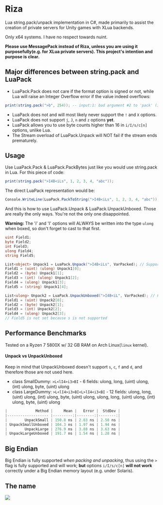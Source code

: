 # Riza
Lua string.pack/unpack implementation in C#, made primarily to assist the creation of private servers for Unity games with XLua backends.

Only x64 systems. I have no respect towards nuint.

**Please use MessagePack instead of Riza, unless you are using it purposefully(e.g. for XLua private servers). This project's intention and purpose is clear.**

## Major differences between string.pack and LuaPack
* LuaPack.Pack does not care if the format option is signed or not, while Lua will raise an Integer Overflow error if the value indeed overflows:
```lua
print(string.pack(">b", 254)); -- input:1: bad argument #2 to 'pack' (integer overflow)
```
* LuaPack does not and will most likely never support the `!` and `X` options.
* LuaPack does not support `j`, `J`, `n` and `z` options **yet**.
* LuaPack allows you to use byte counts higher than 16 in `i/I/s/c[n]` options, unlike Lua.
* The Stream overload of LuaPack.Unpack will NOT fail if the stream ends prematurely.

## Usage
Use LuaPack.Pack & LuaPack.PackBytes just like you would use string.pack in Lua. For this piece of code:
```lua
print(string.pack(">I4B<iLs", 1, 2, 3, 4, "abc"));
```
The direct LuaPack representation would be:
```cs
Console.WriteLine(LuaPack.PackToString(">I4B<iLs", 1, 2, 3, 4, "abc"));
```
And this is how to use LuaPack.Unpack & LuaPack.UnpackUnboxed. Those are really the only ways. You're not the only one disappointed.

**Warning:** The 'i' and 'I' options will ALWAYS be written into the type `ulong` when boxed, so don't forget to cast to that first.
```cs
uint Field1;
byte Field2;
int Field3;
ulong Field4;
string Field5;

List<object> Unpack1 = LuaPack.Unpack(">I4B<iLs", VarPacked); // Supports the entire set
Field1 = (uint) (ulong) Unpack1[0];
Field2 = (byte) Unpack1[1];
Field3 = (int) (ulong) Unpack1[2];
Field4 = (ulong) Unpack1[3];
Field5 = (string) Unpack1[4];

List<ulong> Unpack2 = LuaPack.UnpackUnboxed(">I4B<iL", VarPacked); // Faster, doesn't support s and c, f and d are rounded down(unrecoverable)
Field1 = (uint) Unpack2[0];
Field2 = (byte) Unpack2[1];
Field3 = (int) Unpack2[2];
Field4 = (ulong) Unpack2[3];
// Field5 is not set because s is not supported
```

## Performance Benchmarks
Tested on a Ryzen 7 5800X w/ 32 GB RAM on Arch Linux(`linux` kernel).
#### Unpack vs UnpackUnboxed
Keep in mind that UnpackUnboxed doesn't support `s`, `c`, `f` and `d`, and therefore those are not used here.
* class SmallDummy: `>L<lI4>i3>BI` - 6 fields: ulong, long, (uint) ulong, (int) ulong, byte, (uint) ulong
* class LargeDummy: `>L<lI4>i3>BI<L>lI4<i3<BI` - 12 fields: ulong, long, (uint) ulong, (int) ulong, byte, (uint) ulong, ulong, long, (uint) ulong, (int) ulong, byte, (uint) ulong
```cs
|             Method |     Mean |   Error |  StdDev |
|------------------- |---------:|--------:|--------:|
|        UnpackSmall | 150.8 ns | 2.83 ns | 2.50 ns |
| UnpackSmallUnboxed | 104.3 ns | 1.97 ns | 1.94 ns |
|        UnpackLarge | 276.9 ns | 3.88 ns | 3.63 ns |
| UnpackLargeUnboxed | 191.7 ns | 1.54 ns | 1.28 ns |
```

## Big Endian
Big Endian is fully supported *when packing and unpacking*, thus using the `>` flag is fully supported and will work; **but** options `i/I/s/c[n]` **will not work** correctly under a Big Endian memory layout (e.g. under Solaris).

## The name
<img src="https://cdn.nest.rip/uploads/30fa6b7e-ade7-45ac-8410-284f63516171.png">

<!--
function pattern(str)
  local hex = ""
  for i = 1, #str do
    hex = hex .. string.format("%02X", string.byte(str, i))
    if i ~= #str then
      hex = hex .. " "
    end
  end
  return hex
end
print(pattern(string.pack(">B", 192)));
-->